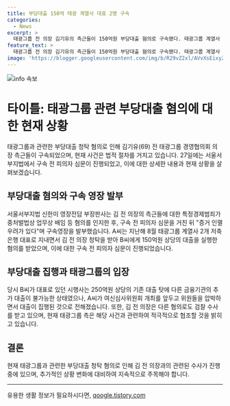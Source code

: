```yaml
---
title: 부당대출 150억 태광 계열사 대표 2명 구속
categories:
  - News
excerpt: >
  태광그룹 전 의장 김기유의 측근들이 150억원 부당대출 혐의로 구속됐다. 태광그룹 계열사 전직 임원 A씨와 부동산개발 시행사 대표 B씨는 로비를 통해 대출을 이룩했다. 김 전 의장은 다른 철거공사 업체에도 영향력을 행사해 손해를 입힌 혐의를 받고 있다. 태광그룹은 의장이 전횡을 일삼았다며 추가 수사를 촉구하고 있다.
feature_text: >
  태광그룹 전 의장 김기유의 측근들이 150억원 부당대출 혐의로 구속됐다. 태광그룹 계열사 전직 임원 A씨와 부동산개발 시행사 대표 B씨는 로비를 통해 대출을 이룩했다. 김 전 의장은 다른 철거공사 업체에도 영향력을 행사해 손해를 입힌 혐의를 받고 있다. 태광그룹은 의장이 전횡을 일삼았다며 추가 수사를 촉구하고 있다.
image: 'https://blogger.googleusercontent.com/img/b/R29vZ2xl/AVvXsEixyZcFfHzMRdzZMjFBmAUKJYCLCGyLL1o632UiGVXcaFdKo_bkvkuCioo0uUKlGfBVcT3P84aROyZIXSBEx3Aw5nCQ3pTgDom1WDC4m8eifvWiAmWEEVb4x6G_l8C0QH225ldMjyaFvpxGEBGNO37VmDTDMHGhJPq73UglMfDca1-0aw/s1600/blogspot.png'
---
```


<p><img src="https://blogger.googleusercontent.com/img/b/R29vZ2xl/AVvXsEixyZcFfHzMRdzZMjFBmAUKJYCLCGyLL1o632UiGVXcaFdKo_bkvkuCioo0uUKlGfBVcT3P84aROyZIXSBEx3Aw5nCQ3pTgDom1WDC4m8eifvWiAmWEEVb4x6G_l8C0QH225ldMjyaFvpxGEBGNO37VmDTDMHGhJPq73UglMfDca1-0aw/s1600/blogspot.png" alt="info 속보" /></p>

<h1>타이틀: 태광그룹 관련 부당대출 혐의에 대한 현재 상황</h1>

<p data-ke-size="size16">태광그룹과 관련한 부당대출 청탁 혐의로 인해 김기유(69) 전 태광그룹 경영협의회 의장 측근들이 구속되었으며, 현재 사건은 법적 절차를 거치고 있습니다. 27일에는 서울서부지법에서 구속 전 피의자 심문이 진행되었고, 이에 대한 상세한 내용과 현재 상황을 살펴보겠습니다.</p>

<h2 data-ke-size="size26">부당대출 혐의와 구속 영장 발부</h2>

<p data-ke-size="size16">서울서부지법 신한미 영장전담 부장판사는 김 전 의장의 측근들에 대한 특정경제범죄가중처벌법상 업무상 배임 등 혐의를 인지한 후, 구속 전 피의자 심문을 거친 뒤 "증거 인멸 우려가 있다"며 구속영장을 발부했습니다. A씨는 지난해 8월 태광그룹 계열사 2개 저축은행 대표로 지내면서 김 전 의장 청탁을 받아 B씨에게 150억원 상당의 대출을 실행한 혐의를 받았으며, 이에 대한 구속 전 피의자 심문이 진행되었습니다.</p>

<h2 data-ke-size="size26">부당대출 집행과 태광그룹의 입장</h2>

<p data-ke-size="size16">당시 B씨가 대표로 있던 시행사는 250억원 상당의 기존 대출 탓에 다른 금융기관의 추가 대출이 불가능한 상태였으나, A씨가 여신심사위원회 개최를 앞두고 위원들을 압박하면서 대출이 집행된 것으로 전해졌습니다. 또한, 김 전 의장은 다른 혐의로도 검찰 수사를 받고 있으며, 현재 태광그룹 측은 해당 사건과 관련하여 적극적으로 협조할 것을 밝히고 있습니다.</p>

<h2 data-ke-size="size26">결론</h2>

<p data-ke-size="size16">현재 태광그룹과 관련한 부당대출 청탁 혐의로 인해 김 전 의장과의 관련된 수사가 진행 중에 있으며, 추가적인 상황 변화에 대비하여 지속적으로 주목해야 합니다.</p>

<p><hr></p>
유용한 생활 정보가 필요하시다면, <a href="https://qoogle.tistory.com" rel="dofollow">qoogle.tistory.com</a>


